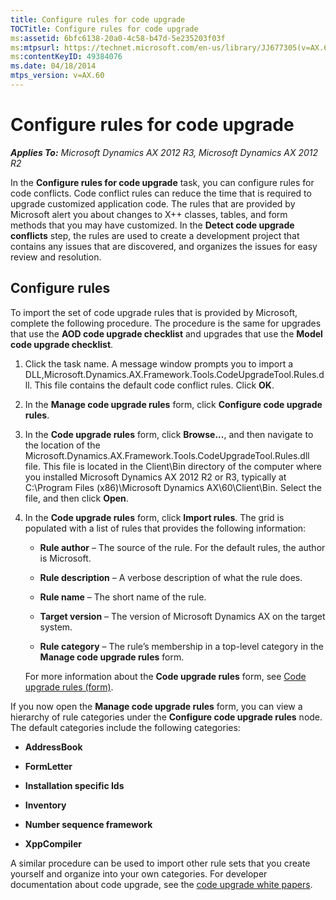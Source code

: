 ```yaml
---
title: Configure rules for code upgrade
TOCTitle: Configure rules for code upgrade
ms:assetid: 6bfc6138-20a0-4c58-b47d-5e235203f03f
ms:mtpsurl: https://technet.microsoft.com/en-us/library/JJ677305(v=AX.60)
ms:contentKeyID: 49384076
ms.date: 04/18/2014
mtps_version: v=AX.60
---
```


# Configure rules for code upgrade 


_**Applies To:** Microsoft Dynamics AX 2012 R3, Microsoft Dynamics AX 2012 R2_

In the **Configure rules for code upgrade** task, you can configure rules for code conflicts. Code conflict rules can reduce the time that is required to upgrade customized application code. The rules that are provided by Microsoft alert you about changes to X++ classes, tables, and form methods that you may have customized. In the **Detect code upgrade conflicts** step, the rules are used to create a development project that contains any issues that are discovered, and organizes the issues for easy review and resolution.

## Configure rules

To import the set of code upgrade rules that is provided by Microsoft, complete the following procedure. The procedure is the same for upgrades that use the **AOD code upgrade checklist** and upgrades that use the **Model code upgrade checklist**.

1.  Click the task name. A message window prompts you to import a DLL,Microsoft.Dynamics.AX.Framework.Tools.CodeUpgradeTool.Rules.dll. This file contains the default code conflict rules. Click **OK**.

2.  In the **Manage code upgrade rules** form, click **Configure code upgrade rules**.

3.  In the **Code upgrade rules** form, click **Browse...**, and then navigate to the location of the Microsoft.Dynamics.AX.Framework.Tools.CodeUpgradeTool.Rules.dll file. This file is located in the Client\\Bin directory of the computer where you installed Microsoft Dynamics AX 2012 R2 or R3, typically at C:\\Program Files (x86)\\Microsoft Dynamics AX\\60\\Client\\Bin. Select the file, and then click **Open**.

4.  In the **Code upgrade rules** form, click **Import rules**. The grid is populated with a list of rules that provides the following information:
    
      - **Rule author** – The source of the rule. For the default rules, the author is Microsoft.
    
      - **Rule description** – A verbose description of what the rule does.
    
      - **Rule name** – The short name of the rule.
    
      - **Target version** – The version of Microsoft Dynamics AX on the target system.
    
      - **Rule category** – The rule’s membership in a top-level category in the **Manage code upgrade rules** form.
    
    For more information about the **Code upgrade rules** form, see [Code upgrade rules (form)](https://technet.microsoft.com/en-us/library/jj677374\(v=ax.60\)).

If you now open the **Manage code upgrade rules** form, you can view a hierarchy of rule categories under the **Configure code upgrade rules** node. The default categories include the following categories:

  - **AddressBook**

  - **FormLetter**

  - **Installation specific Ids**

  - **Inventory**

  - **Number sequence framework**

  - **XppCompiler**

A similar procedure can be used to import other rule sets that you create yourself and organize into your own categories. For developer documentation about code upgrade, see the [code upgrade white papers](http://go.microsoft.com/fwlink/?linkid=215083%26clcid=0x409).

  


